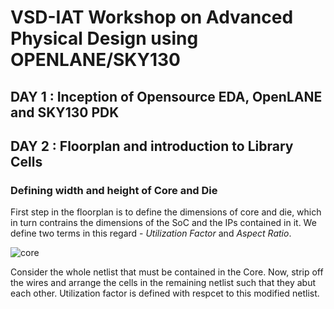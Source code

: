 # VSD-IAT Workshop on Advanced Physical Design using OPENLANE/SKY130

## DAY 1 : Inception of Opensource EDA, OpenLANE and SKY130 PDK 


## DAY 2 : Floorplan and introduction to Library Cells
### Defining width and height of Core and Die
First step in the floorplan is to define the dimensions of core and die, which in turn contrains the  dimensions of the SoC and the IPs contained in it. We define two terms in this regard - _Utilization Factor_ and _Aspect Ratio_.

![core](Images/Screenshot%20(127).png/240/240)

Consider the whole netlist that must be contained in the Core. Now, strip off the wires and arrange the cells in the remaining netlist such that they abut each other. Utilization factor is defined with respcet to this modified netlist.
